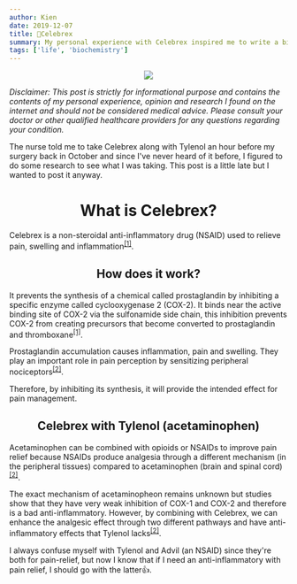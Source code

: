 ```yaml
---
author: Kien
date: 2019-12-07
title: 💊Celebrex
summary: My personal experience with Celebrex inspired me to write a bite-sized explanation on how they work.
tags: ['life', 'biochemistry']
---
```


<p align="center">
  <img src="https://media.giphy.com/media/PNzZUSeC9oixG/giphy.gif" />
</p>

_Disclaimer: This post is strictly for informational purpose and contains the contents of my personal experience, opinion and research I found on the internet and should not be considered medical advice. Please consult your doctor or other qualified healthcare providers for any questions regarding your condition._

The nurse told me to take Celebrex along with Tylenol an hour before my surgery back in October and since I've never heard of it before, I figured to do some research to see what I was taking. This post is a little late but I wanted to post it anyway.

# <center> What is Celebrex? </center>

Celebrex is a non-steroidal anti-inflammatory drug (NSAID) used to relieve pain, swelling and inflammation<sup><a href="https://www.ncbi.nlm.nih.gov/pmc/articles/PMC3303994/" target="_blank">[1]</a></sup>.

## <center>How does it work? </center>

It prevents the synthesis of a chemical called prostaglandin by inhibiting a specific enzyme called cyclooxygenase 2 (COX-2). It binds near the active binding site of COX-2 via the sulfonamide side chain, this inhibition prevents COX-2 from creating precursors that become converted to prostaglandin and thromboxane<sup><a href="https://www.ncbi.nlm.nih.gov/pmc/articles/PMC3303994/" target="_blank">[1]</a></sup>.

Prostaglandin accumulation causes inflammation, pain and swelling. They play an important role in pain perception by sensitizing peripheral nociceptors<sup><a href="https://www.ncbi.nlm.nih.gov/pubmed/15005014" target="_blank">[2]</a></sup>.

Therefore, by inhibiting its synthesis, it will provide the intended effect for pain management.

## <center>Celebrex with Tylenol (acetaminophen) </center>

Acetaminophen can be combined with opioids or NSAIDs to improve pain relief because NSAIDs produce analgesia through a different mechanism (in the peripheral tissues) compared to acetaminophen (brain and spinal cord)<sup><a href="https://www.ncbi.nlm.nih.gov/pubmed/15005014" target="_blank">[2]</a></sup>.

The exact mechanism of acetaminopheon remains unknown but studies show that they have very weak inhibition of COX-1 and COX-2 and therefore is a bad anti-inflammatory.
However, by combining with Celebrex, we can enhance the analgesic effect through two different pathways and have anti-inflammatory effects that Tylenol lacks<sup><a href="https://www.ncbi.nlm.nih.gov/pubmed/15005014" target="_blank">[2]</a></sup>.

I always confuse myself with Tylenol and Advil (an NSAID) since they're both for pain-relief, but now I know that if I need an anti-inflammatory with pain relief, I should go with the latter👍.
